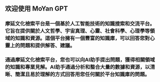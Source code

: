 ## 欢迎使用 MoYan GPT
### 摩延文化檢索平台是一個基於人工智能技術的知識搜索和交流平台。它旨在提供關於人文哲學、宇宙真理、心靈、社會科學、心理學等領域的知識和資源。這個平台擁有一個豐富的知識庫，可以回答您對心靈上的問題和提供解答、建議。

### 通過摩延文化檢索平台，您也可以向AI助手提出問題，獲得相關領域的知識和專業見解。AI助手通過分析和整合大量的數據和資源，以清晰、簡潔且易於理解的方式回答用您任何關於平台知識庫的問題。

